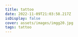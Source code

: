 ```yaml
---
title: tattoo
date: 2022-11-09T21:03:58.217Z
isDisplay: false
cover: assets/images/imgg20.jpg
tags: tattoo
---
```

